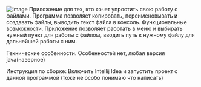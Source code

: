![image](https://github.com/sergeylshn/FileProcessing/assets/106117047/69f127d6-faea-46ea-9f17-2aaa114d754e)
Приложение для тех, кто хочет упростить свою работу с файлами. Программа позволяет копировать, переименовывать и создавать файлы, выводить текст файла в консоль.
Функциональные возможности.
Приложение позволяет работать в меню и выбирать нужный пункт для работы с файлом, вводить путь к нужному файлу для дальнейшей работы с ним.

Технические особенности.
Особенностей нет, любая версия java(наверное)

Инструкция по сборке:
Включить Intellij Idea и запустить проект с данной программой (тоже не особо понимаю что написать)

